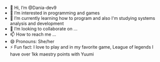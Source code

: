 - 👋 Hi, I’m @Dania-dev9
- 👀 I’m interested in programming and games
- 🌱 I’m currently learning how to program and also I'm studying systems analysis and development
- 💞️ I’m looking to collaborate on ...
- 📫 How to reach me ...
- 😄 Pronouns: She/her
- ⚡ Fun fact: I love to play and in my favorite game, League of legends I have over 1kk maestry points with Yuumi

<!---
Dania-dev9/Dania-dev9 is a ✨ special ✨ repository because its `README.md` (this file) appears on your GitHub profile.
You can click the Preview link to take a look at your changes.
--->
